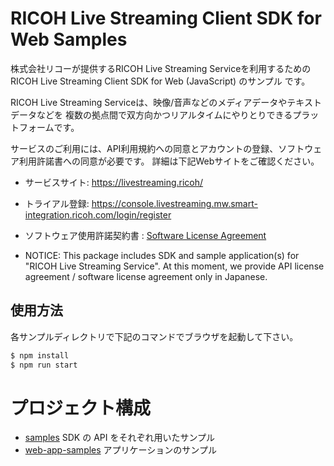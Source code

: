 # RICOH Live Streaming Client SDK for Web Samples

株式会社リコーが提供するRICOH Live Streaming Serviceを利用するためのRICOH Live Streaming Client SDK for Web (JavaScript) のサンプル です。

RICOH Live Streaming Serviceは、映像/音声などのメディアデータやテキストデータなどを
複数の拠点間で双方向かつリアルタイムにやりとりできるプラットフォームです。

サービスのご利用には、API利用規約への同意とアカウントの登録、ソフトウェア利用許諾書への同意が必要です。
詳細は下記Webサイトをご確認ください。

* サービスサイト: https://livestreaming.ricoh/
* トライアル登録: https://console.livestreaming.mw.smart-integration.ricoh.com/login/register
* ソフトウェア使用許諾契約書 : [Software License Agreement](SoftwareLicenseAgreement.txt)

* NOTICE: This package includes SDK and sample application(s) for "RICOH Live Streaming Service".
At this moment, we provide API license agreement / software license agreement only in Japanese.

## 使用方法

各サンプルディレクトリで下記のコマンドでブラウザを起動して下さい。

```sh
$ npm install
$ npm run start
```

# プロジェクト構成

* [samples](samples) SDK の API をそれぞれ用いたサンプル
* [web-app-samples](web-app-samples) アプリケーションのサンプル